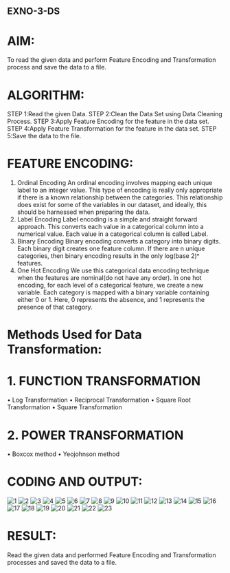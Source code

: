 ## EXNO-3-DS

# AIM:
To read the given data and perform Feature Encoding and Transformation process and save the data to a file.

# ALGORITHM:
STEP 1:Read the given Data.
STEP 2:Clean the Data Set using Data Cleaning Process.
STEP 3:Apply Feature Encoding for the feature in the data set.
STEP 4:Apply Feature Transformation for the feature in the data set.
STEP 5:Save the data to the file.

# FEATURE ENCODING:
1. Ordinal Encoding
An ordinal encoding involves mapping each unique label to an integer value. This type of encoding is really only appropriate if there is a known relationship between the categories. This relationship does exist for some of the variables in our dataset, and ideally, this should be harnessed when preparing the data.
2. Label Encoding
Label encoding is a simple and straight forward approach. This converts each value in a categorical column into a numerical value. Each value in a categorical column is called Label.
3. Binary Encoding
Binary encoding converts a category into binary digits. Each binary digit creates one feature column. If there are n unique categories, then binary encoding results in the only log(base 2)ⁿ features.
4. One Hot Encoding
We use this categorical data encoding technique when the features are nominal(do not have any order). In one hot encoding, for each level of a categorical feature, we create a new variable. Each category is mapped with a binary variable containing either 0 or 1. Here, 0 represents the absence, and 1 represents the presence of that category.

# Methods Used for Data Transformation:
  # 1. FUNCTION TRANSFORMATION
• Log Transformation
• Reciprocal Transformation
• Square Root Transformation
• Square Transformation
  # 2. POWER TRANSFORMATION
• Boxcox method
• Yeojohnson method

# CODING AND OUTPUT:
![1](https://github.com/user-attachments/assets/9b5a5737-c6ce-4aed-902c-ca3ae8b3724d)
![2](https://github.com/user-attachments/assets/a4f1e6cd-a668-4af2-a595-d171e3266208)
![3](https://github.com/user-attachments/assets/cc1167e5-a090-43f0-b09f-2cd16a17ff92)
![4](https://github.com/user-attachments/assets/ff231e59-2ef1-4df4-a153-2968c39ca483)
![5](https://github.com/user-attachments/assets/660dc0a3-dfe3-4705-b7d4-a3a4be1c44bf)
![6](https://github.com/user-attachments/assets/b8d58843-87fe-4d31-bd04-652504f08b61)
![7](https://github.com/user-attachments/assets/ad5da4fd-d382-4b66-9605-6a9e260e1e96)
![8](https://github.com/user-attachments/assets/61d261f6-c2e0-470e-b23d-d7d6564dcf08)
![9](https://github.com/user-attachments/assets/a0d6834f-2ef4-494c-8ec8-42c6752091ef)
![10](https://github.com/user-attachments/assets/41a18140-226b-44d2-8c5e-736b224d3fc0)
![11](https://github.com/user-attachments/assets/a53bb702-3ee8-4f9e-99c7-30ba2b56371d)
![12](https://github.com/user-attachments/assets/14911e84-80cf-46f4-ac0b-b39ff440a748)
![13](https://github.com/user-attachments/assets/9d82d4cf-2405-40c6-912d-8e06d7cfef66)
![14](https://github.com/user-attachments/assets/2c5418f5-25f0-477e-9e8a-ddd7211cfc40)
![15](https://github.com/user-attachments/assets/46127005-e588-4410-bcac-a174c1190dc0)
![16](https://github.com/user-attachments/assets/e254e217-b710-478c-aa80-414b2a437f69)
![17](https://github.com/user-attachments/assets/458c697e-41ae-4ff8-8f61-5d6e256cc0ee)
![18](https://github.com/user-attachments/assets/ffa5e92f-df90-479d-ad05-7bffd6dcfcf0)
![19](https://github.com/user-attachments/assets/13f2234a-663f-47b2-a5ef-767baa25a567)
![20](https://github.com/user-attachments/assets/ec13c24b-7c48-4520-9e3c-004fb8fe2242)
![21](https://github.com/user-attachments/assets/8b3a82ef-6c69-4b29-858d-711fbeb2ae1e)
![22](https://github.com/user-attachments/assets/bb930ebb-3ac2-406c-bd58-8051c98eade2)
![23](https://github.com/user-attachments/assets/42cda03a-f279-49dc-83c3-2628247d342f)



# RESULT:
Read the given data and performed Feature Encoding and Transformation processes and saved the data to a file.


       
